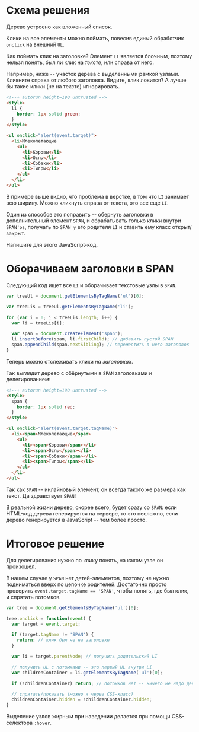 # Схема решения

Дерево устроено как вложенный список.

Клики на все элементы можно поймать, повесив единый обработчик `onclick` на внешний `UL`. 

Как поймать клик на заголовке? Элемент `LI` является блочным, поэтому нельзя понять, был ли клик на *тексте*, или справа от него.

Например, ниже -- участок дерева с выделенными рамкой узлами. Кликните справа от любого заголовка. Видите, клик ловится? А лучше бы такие клики (не на тексте) игнорировать.

```html
<!--+ autorun height=190 untrusted -->
<style>
  li {
    border: 1px solid green;
  }
</style>

<ul onclick="alert(event.target)">
  <li>Млекопетающие
    <ul>
      <li>Коровы</li>
      <li>Ослы</li>
      <li>Собаки</li>
      <li>Тигры</li>
    </ul>
  </li>
</ul>
```

В примере выше видно, что проблема в верстке, в том что `LI` занимает всю ширину. Можно кликнуть справа от текста, это все еще `LI`.

Один из способов это поправить -- обернуть заголовки в дополнительный элемент `SPAN`, и обрабатывать только клики внутри `SPAN'ов`, получать по `SPAN'у` его родителя `LI` и ставить ему класс открыт/закрыт.

Напишите для этого JavaScript-код.

# Оборачиваем заголовки в SPAN

Следующий код ищет все `LI` и оборачивает текстовые узлы в `SPAN`.

```js
var treeUl = document.getElementsByTagName('ul')[0];

var treeLis = treeUl.getElementsByTagName('li');

for (var i = 0; i < treeLis.length; i++) {
  var li = treeLis[i];

  var span = document.createElement('span');
  li.insertBefore(span, li.firstChild); // добавить пустой SPAN
  span.appendChild(span.nextSibling); // переместить в него заголовок
}
```

Теперь можно отслеживать клики *на заголовках*.

Так выглядит дерево с обёрнутыми в `SPAN` заголовками и делегированием:

```html
<!--+ autorun height=190 untrusted -->
<style>
  span {
    border: 1px solid red;
  }
</style>

<ul onclick="alert(event.target.tagName)">
  <li><span>Млекопетающие</span>
    <ul>
      <li><span>Коровы</span></li>
      <li><span>Ослы</span></li>
      <li><span>Собаки</span></li>
      <li><span>Тигры</span></li>
    </ul>
  </li>
</ul>
```

Так как `SPAN` -- инлайновый элемент, он всегда такого же размера как текст. Да здравствует `SPAN`!

В реальной жизни дерево, скорее всего, будет сразу со `SPAN`: если HTML-код дерева генерируется на сервере, то это несложно, если дерево генерируется в JavaScript -- тем более просто.

# Итоговое решение

Для делегирования нужно по клику понять, на каком узле он произошел.

В нашем случае у `SPAN` нет детей-элементов, поэтому не нужно подниматься вверх по цепочке родителей. Достаточно просто проверить `event.target.tagName == 'SPAN'`, чтобы понять, где был клик, и спрятать потомков.

```js
var tree = document.getElementsByTagName('ul')[0];

tree.onclick = function(event) {
  var target = event.target;

  if (target.tagName != 'SPAN') {
    return; // клик был не на заголовке
  }

  var li = target.parentNode; // получить родительский LI

  // получить UL с потомками -- это первый UL внутри LI
  var childrenContainer = li.getElementsByTagName('ul')[0];

  if (!childrenContainer) return; // потомков нет -- ничего не надо делать

  // спрятать/показать (можно и через CSS-класс)
  childrenContainer.hidden = !childrenContainer.hidden;
}
```

Выделение узлов жирным при наведении делается при помощи CSS-селектора `:hover`.

